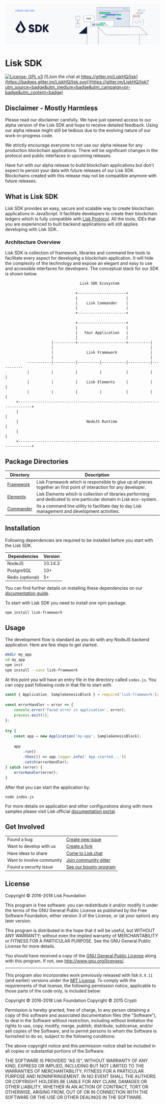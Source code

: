 ![Logo](./docs/assets/banner_sdk.png)

# Lisk SDK

[![License: GPL v3](https://img.shields.io/badge/License-GPL%20v3-blue.svg)](http://www.gnu.org/licenses/gpl-3.0)
[![Join the chat at https://gitter.im/LiskHQ/lisk](https://badges.gitter.im/LiskHQ/lisk.svg)](https://gitter.im/LiskHQ/lisk?utm_source=badge&utm_medium=badge&utm_campaign=pr-badge&utm_content=badge)

## Disclaimer - Mostly Harmless

Please read our disclaimer carefully. We have just opened access to our alpha version of the Lisk SDK and hope to receive detailed feedback. Using our alpha release might still be tedious due to the evolving nature of our work-in-progress code.

We strictly encourage everyone to not use our alpha release for any production blockchain applications. There will be significant changes in the protocol and public interfaces in upcoming releases.

Have fun with our alpha release to build blockchain applications but don't expect to persist your data with future releases of our Lisk SDK. Blockchains created with this release may not be compatible anymore with future releases.

## What is Lisk SDK

Lisk SDK provides an easy, secure and scalable way to create blockchain applications in JavaScript. It facilitate developers to create their blockchain ledgers which is fully compatible with [Lisk Protocol](https://lisk.io/documentation/lisk-protocol). All the tools, IDEs that you are experienced to built backend applications will still applies developing with Lisk SDK.

### Architecture Overview

Lisk SDK is collection of framework, libraries and command line tools to facilitate every aspect for developing a blockchain application. It will hide the complexity of the technology and expose an elegant and easy to use and accessible interfaces for developers. The conceptual stack for our SDK is shown below.

```
                                  Lisk SDK Ecosystem

                                +----------------------+
                                |                      |
                                |    Lisk Commander    |
                                |                      |
                                +----------------------+

                                +----------------------+
                                |                      |
                                |   Your Application   |
                                |                      |
                     |----------+----------------------+----------|
                     |                                            |
                     |               Lisk Framework               |
                     |                                            |
          -----------|----------|----------|-----------|----------|-----------
          |          |          |          |           |          |          |
          |          |          |    Lisk Elements     |          |          |
          |          |          |          |           |          |          |
     +----------------------------------------------------------------------------+
     |                                                                            |
     |                               NodeJS Runtime                               |
     |                                                                            |
     +----------------------------------------------------------------------------+
```

## Package Directories

| Directory                  | Description                                                                                                          |
| -------------------------- | -------------------------------------------------------------------------------------------------------------------- |
| [Framework](./framework)   | Lisk Framework which is responsible to glue up all pieces together an first point of interaction for any developer.  |
| [Elements](./elements)   | Lisk Elements which is collection of libraries performing and dedicated to one particular domain in Lisk eco-system. |
| [Commander](./commander) | Its a command line utility to facilitate day to day Lisk management and development activities.                      |

## Installation

Following dependencies are required to be installed before you start with the
Lisk SDK.

| Dependencies     | Version |
| ---------------- | ------- |
| NodeJS           | 10.14.3 |
| PostgreSQL       | 10+     |
| Redis (optional) | 5+      |

You can find further details on installing these dependencies on our [documentation guide](https://lisk.io/documentation/lisk-core/setup/source#pre-install).

To start with Lisk SDK you need to install one npm package.

```
npm install lisk-framework
```

## Usage

The development flow is standard as you do with any NodeJS backend application. Here are few steps to get started.

```bash
mkdir my_app
cd my_app
npm init
npm install --save lisk-framework
```

At this point you will have an entry file in the directory called `index.js`. You can copy past following code in that file to start with.

```js
const { Application, SampleGenesisBlock } = require('lisk-framework');

const errorHandler = error => {
	console.error('Faced error in application', error);
	process.exit(1);
};

try {
	const app = new Application('my-app', SampleGenesisBlock);

	app
		.run()
		.then(() => app.logger.info(' App started...'))
		.catch(errorHandler);
} catch (error) {
	errorHandler(error);
}
```

After that you can start the application by:

```
node index.js
```

For more details on application and other configurations along with more samples please visit Lisk official [documentation portal](http://docs.lisk.io).

## Get Involved

|                           |                                                                                                                                  |
| ------------------------- | -------------------------------------------------------------------------------------------------------------------------------- |
| Found a bug               | [Create new issue](https://github.com/LiskHQ/lisk/issues/new)                                                                    |
| Want to develop with us   | [Create a fork](https://github.com/LiskHQ/lisk/fork)                                                                             |
| Have ideas to share       | [Come to Lisk.chat](http://lisk.chat)                                                                                            |
| Want to involve community | [Join community gitter](https://gitter.im/LiskHQ/lisk?utm_source=badge&utm_medium=badge&utm_campaign=pr-badge&utm_content=badge) |
| Found a security issue    | [See our bounty program](https://blog.lisk.io/announcing-lisk-bug-bounty-program-5895bdd46ed4)                                   |

## License

Copyright © 2016-2018 Lisk Foundation

This program is free software: you can redistribute it and/or modify it under the terms of the GNU General Public License as published by the Free Software Foundation, either version 3 of the License, or (at your option) any later version.

This program is distributed in the hope that it will be useful, but WITHOUT ANY WARRANTY; without even the implied warranty of MERCHANTABILITY or FITNESS FOR A PARTICULAR PURPOSE. See the GNU General Public License for more details.

You should have received a copy of the [GNU General Public License](https://github.com/LiskHQ/lisk/tree/master/LICENSE) along with this program. If not, see <http://www.gnu.org/licenses/>.

---

This program also incorporates work previously released with lisk `0.9.11` (and earlier) versions under the [MIT License](https://opensource.org/licenses/MIT). To comply with the requirements of that license, the following permission notice, applicable to those parts of the code only, is included below:

Copyright © 2016-2018 Lisk Foundation
Copyright © 2015 Crypti

Permission is hereby granted, free of charge, to any person obtaining a copy of this software and associated documentation files (the "Software"), to deal in the Software without restriction, including without limitation the rights to use, copy, modify, merge, publish, distribute, sublicense, and/or sell copies of the Software, and to permit persons to whom the Software is furnished to do so, subject to the following conditions:

The above copyright notice and this permission notice shall be included in all copies or substantial portions of the Software.

THE SOFTWARE IS PROVIDED "AS IS", WITHOUT WARRANTY OF ANY KIND, EXPRESS OR IMPLIED, INCLUDING BUT NOT LIMITED TO THE WARRANTIES OF MERCHANTABILITY, FITNESS FOR A PARTICULAR PURPOSE AND NONINFRINGEMENT. IN NO EVENT SHALL THE AUTHORS OR COPYRIGHT HOLDERS BE LIABLE FOR ANY CLAIM, DAMAGES OR OTHER LIABILITY, WHETHER IN AN ACTION OF CONTRACT, TORT OR OTHERWISE, ARISING FROM, OUT OF OR IN CONNECTION WITH THE SOFTWARE OR THE USE OR OTHER DEALINGS IN THE SOFTWARE.
